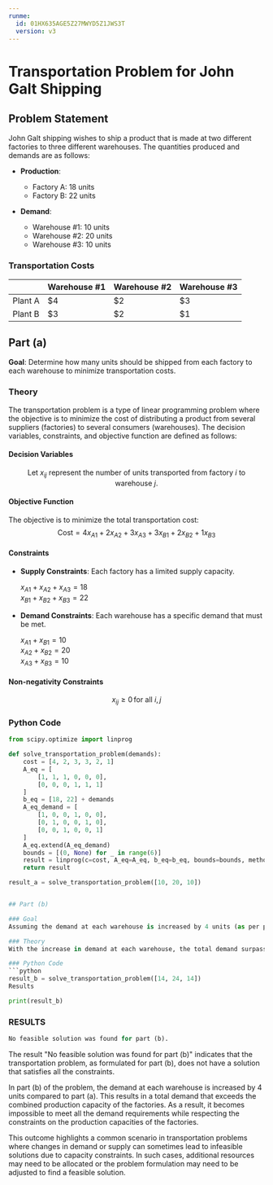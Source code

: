 ```yaml
---
runme:
  id: 01HX635AGE5Z27MWYD5Z1JWS3T
  version: v3
---
```


# Transportation Problem for John Galt Shipping

## Problem Statement

John Galt shipping wishes to ship a product that is made at two different factories to three different warehouses.
The quantities produced and demands are as follows:

- **Production**:

   - Factory A: 18 units
   - Factory B: 22 units

- **Demand**:

   - Warehouse #1: 10 units
   - Warehouse #2: 20 units
   - Warehouse #3: 10 units

### Transportation Costs

|          | Warehouse #1 | Warehouse #2 | Warehouse #3 |
|----------|--------------|--------------|--------------|
| Plant A  | $4           | $2           | $3           |
| Plant B  | $3           | $2           | $1           |

## Part (a)

**Goal**: Determine how many units should be shipped from each factory to each warehouse to minimize transportation costs.

### Theory

The transportation problem is a type of linear programming problem where the objective is to minimize the cost of distributing a product from several suppliers (factories) to several consumers (warehouses). The decision variables, constraints, and objective function are defined as follows:

#### Decision Variables

$$
\text{Let } x_{ij} \text{ represent the number of units transported from factory } i \text{ to warehouse } j.
$$

#### Objective Function

The objective is to minimize the total transportation cost:
$$
\text{Cost} = 4x_{A1} + 2x_{A2} + 3x_{A3} + 3x_{B1} + 2x_{B2} + 1x_{B3}
$$

#### Constraints

- __Supply Constraints__: Each factory has a limited supply capacity.
   
   $x_{A1} + x_{A2} + x_{A3} = 18$ \
   $x_{B1} + x_{B2} + x_{B3} = 22$
   
- __Demand Constraints__: Each warehouse has a specific demand that must be met.
   
   $x_{A1} + x_{B1} = 10$\
   $x_{A2} + x_{B2} = 20$ \
   $x_{A3} + x_{B3} = 10$
 

#### Non-negativity Constraints

$$
x_{ij} \geq 0 \, \text{for all } i, j
$$

### Python Code

```python {"id":"01HX635AGD8W9XXMP7TE2V6PXB"}
from scipy.optimize import linprog

def solve_transportation_problem(demands):
    cost = [4, 2, 3, 3, 2, 1]
    A_eq = [
        [1, 1, 1, 0, 0, 0],
        [0, 0, 0, 1, 1, 1]
    ]
    b_eq = [18, 22] + demands
    A_eq_demand = [
        [1, 0, 0, 1, 0, 0],
        [0, 1, 0, 0, 1, 0],
        [0, 0, 1, 0, 0, 1]
    ]
    A_eq.extend(A_eq_demand)
    bounds = [(0, None) for _ in range(6)]
    result = linprog(c=cost, A_eq=A_eq, b_eq=b_eq, bounds=bounds, method='highs')
    return result

result_a = solve_transportation_problem([10, 20, 10])


## Part (b)

### Goal
Assuming the demand at each warehouse is increased by 4 units (as per part (a)), determine the quantity of units that should be shipped from each factory to each warehouse.

### Theory
With the increase in demand at each warehouse, the total demand surpasses the combined production capacity of the factories, resulting in an infeasible solution within the provided constraints.

### Python Code
```python
result_b = solve_transportation_problem([14, 24, 14])
Results

print(result_b)


```

### RESULTS

```python {"id":"01HX63EFWG3H1S58YVG80W6ZZR"}
No feasible solution was found for part (b).


```

The result "No feasible solution was found for part (b)" indicates that the transportation problem, as formulated for part (b), does not have a solution that satisfies all the constraints.

In part (b) of the problem, the demand at each warehouse is increased by 4 units compared to part (a). This results in a total demand that exceeds the combined production capacity of the factories. As a result, it becomes impossible to meet all the demand requirements while respecting the constraints on the production capacities of the factories.

This outcome highlights a common scenario in transportation problems where changes in demand or supply can sometimes lead to infeasible solutions due to capacity constraints. In such cases, additional resources may need to be allocated or the problem formulation may need to be adjusted to find a feasible solution.